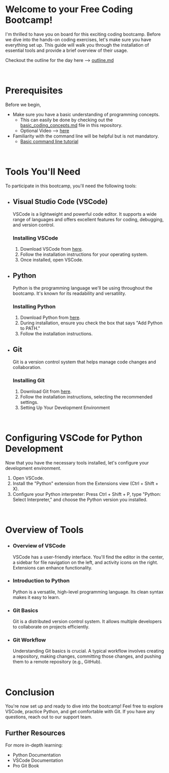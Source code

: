 # Welcome to your Free Coding Bootcamp!

I'm thrilled to have you on board for this exciting coding bootcamp. Before we dive into the hands-on coding exercises, let's make sure you have everything set up. This guide will walk you through the installation of essential tools and provide a brief overview of their usage.

Checkout the outline for the day here --> [outline.md](./outline.md)

<br>

# Prerequisites

Before we begin, 
- Make sure you have a basic understanding of programming concepts.  
  - This can easily be done by checking out the [basic_coding_concepts.md](basic_coding_concepts.md) file in this repository.  
  - Optional Video --> [here](https://www.youtube.com/watch?v=-uleG_Vecis) 
- Familiarity with the command line will be helpful but is not mandatory.
  - [Basic command line tutorial](https://www.freecodecamp.org/news/command-line-commands-cli-tutorial/)



<br>

# Tools You'll Need

To participate in this bootcamp, you'll need the following tools:

- ## Visual Studio Code (VSCode)
    VSCode is a lightweight and powerful code editor. It supports a wide range of languages and offers excellent features for coding, debugging, and version control.

    ### Installing VSCode  
    1. Download VSCode from [here](https://code.visualstudio.com/download).  
    2. Follow the installation instructions for your operating system.  
    3. Once installed, open VSCode.  

- ## Python

    Python is the programming language we'll be using throughout the bootcamp. It's known for its readability and versatility.

    ### Installing Python
    1. Download Python from [here](https://www.python.org/downloads/).
    2. During installation, ensure you check the box that says "Add Python to PATH."
    3. Follow the installation instructions.

- ## Git
    Git is a version control system that helps manage code changes and collaboration.

    ### Installing Git
    1. Download Git from [here](https://git-scm.com/downloads).
    2. Follow the installation instructions, selecting the recommended settings.
    3. Setting Up Your Development Environment

<br>


# Configuring VSCode for Python Development

Now that you have the necessary tools installed, let's configure your development environment.

1. Open VSCode.  
2. Install the "Python" extension from the Extensions view (Ctrl + Shift + X).  
3. Configure your Python interpreter: Press Ctrl + Shift + P, type "Python: Select Interpreter," and choose the Python version you installed.  

<br>

# Overview of Tools


- ### Overview of VSCode
    VSCode has a user-friendly interface. You'll find the editor in the center, a sidebar for file navigation on the left, and activity icons on the right. Extensions can enhance functionality.

- ### Introduction to Python
    Python is a versatile, high-level programming language. Its clean syntax makes it easy to learn.

- ### Git Basics
    Git is a distributed version control system. It allows multiple developers to collaborate on projects efficiently.

- ### Git Workflow
    Understanding Git basics is crucial. A typical workflow involves creating a repository, making changes, committing those changes, and pushing them to a remote repository (e.g., GitHub).

<br>

# Conclusion
You're now set up and ready to dive into the bootcamp! Feel free to explore VSCode, practice Python, and get comfortable with Git. If you have any questions, reach out to our support team.

## Further Resources
For more in-depth learning:

- Python Documentation
- VSCode Documentation
- Pro Git Book
